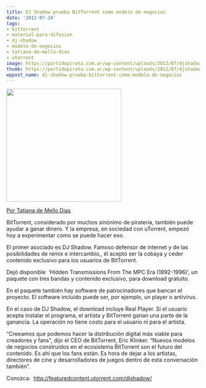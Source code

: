 ```yaml
---
title: DJ Shadow prueba BitTorrent como modelo de negocios
date: '2012-07-24'
tags:
- bittorrent
- material-para-difusion
- dj-shadow
- modelo-de-negocios
- tatiana-de-mello-dias
- utorrent
image: https://partidopirata.com.ar/wp-content/uploads/2012/07/djshadowbit.jpg
thumb: https://partidopirata.com.ar/wp-content/uploads/2012/07/djshadowbit-150x150.jpg
wppost_name: dj-shadow-prueba-bittorrent-como-modelo-de-negocios
---
```


<a href="https://partidopirata.com.ar/wp-content/uploads/2012/07/djshadowbit.jpg"><img class="aligncenter size-medium wp-image-5537" title="djshadowbit" src="https://partidopirata.com.ar/wp-content/uploads/2012/07/djshadowbit-300x295.jpg" alt="" width="300" height="295" /></a>

<a href="http://blogs.estadao.com.br/tatiana-dias/dj-shadow-testa-bittorrent-como-modelo-de-negocio/" target="_blank">Por Tatiana de Mello Dias</a>

BitTorrent, considerado por muchos sinónimo de piratería, también puede ayudar a ganar dinero. Y la empresa, en sociedad con uTorrent, empezó hoy a experimentar como se puede hacer eso.

El primer asociado es DJ Shadow. Famoso defensor de internet y de las posibilidades de remix e intercambio,, él aceptó ser la cobaya y ceder contenido exclusivo para los usuarios de BitTorrent.

Dejó disponible  ‘Hidden Transmissions From The MPC Era (1992-1996)’, un paquete con tres bandas y contenido exclusivo, para download gratuito.

En el paquete también hay software de patrocinadores que bancan el proyecto. El software incluído puede ser, por ejemplo, un player o antivírus.

En el caso de DJ Shadow, el download incluye Real Player. Si el usuario acepta instalar el programa, el artista y BitTorrent ganan una parte de la ganancia. La operación no tiene costo para el usuario ni para el artista.

“Creeamos que podemos hacer la distribución digital más viable para creadores y fans”, dijo el CEO de BitTorrent, Eric Klinker. “Nuevos modelos de negocios construídos en el ecosistema BitTorrent son el futuro del contenido. Es ahí que los fans están. Es hora de dejar a los artistas, directores de cine y desarrolladores de juegos dentro de esta conversación también”.

Conozca:  <a href="http://featuredcontent.utorrent.com/djshadow/" target="_blank">http://featuredcontent.utorrent.com/djshadow/</a>
